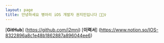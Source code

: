 ```yaml
---
layout: page
title: 안녕하세요 병아리 iOS 개발자 권지민입니다 🙋🏻‍♀️
---
```


[**GitHub**] (https://github.com/j2mni)
[**이력서**] (https://www.notion.so/IOS-8322896a8c1e48b1862887a896044ee6)

